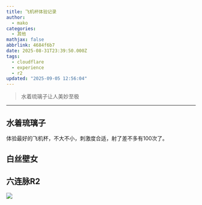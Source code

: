 ```yaml
---
title: 飞机杯体验记录
author:
  - mako
categories:
  - 其他
mathjax: false
abbrlink: 4684f6b7
date: 2025-08-31T23:39:50.000Z
tags:
  - cloudflare
  - experience
  - r2
updated: "2025-09-05 12:56:04"
---
```

> 水着琉璃子让人美妙至极  
<!--more-->
----

## 水着琉璃子

体验最好的飞机杯，不大不小，刺激度合适，射了差不多有100次了。


## 白丝壁女

## 六连脉R2






<img src = "https://media.makomako.dpdns.org/avatar/avatar.jpg" style= "width: auto ">

